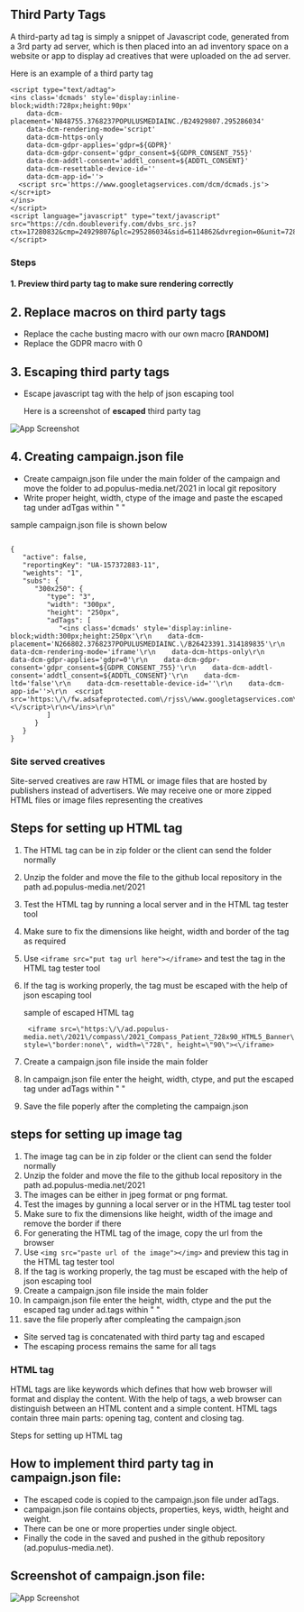 ## Third Party Tags

A third-party ad tag is simply a snippet of Javascript code, generated from a 3rd party ad server, which is then placed into an ad inventory space on a website or app to display ad creatives that were uploaded on the ad server.

Here is an example of a third party tag

~~~~~
<script type="text/adtag">
<ins class='dcmads' style='display:inline-block;width:728px;height:90px'
    data-dcm-placement='N848755.3768237POPULUSMEDIAINC./B24929807.295286034'
    data-dcm-rendering-mode='script'
    data-dcm-https-only
    data-dcm-gdpr-applies='gdpr=${GDPR}'
    data-dcm-gdpr-consent='gdpr_consent=${GDPR_CONSENT_755}'
    data-dcm-addtl-consent='addtl_consent=${ADDTL_CONSENT}'
    data-dcm-resettable-device-id=''
    data-dcm-app-id=''>
  <script src='https://www.googletagservices.com/dcm/dcmads.js'></scr+ipt>
</ins>
</script>
<script language="javascript" type="text/javascript" src="https://cdn.doubleverify.com/dvbs_src.js?ctx=17280832&cmp=24929807&plc=295286034&sid=6114862&dvregion=0&unit=728x90">
</script>
~~~~~
### Steps

#### 1. Preview third party tag to make sure rendering correctly



## 2. Replace macros on third party tags

* Replace the cache busting macro with our own macro **[RANDOM]**
* Replace the GDPR macro with 0
 
 ## 3. Escaping third party tags
 
 * Escape javascript tag with the help of json escaping tool 

    Here is a screenshot of **escaped** third party tag

![App Screenshot](https://user-images.githubusercontent.com/81978167/134903843-06bc1a88-0f14-47bd-831a-276c89134855.png)

## 4. Creating campaign.json file

* Create campaign.json file under the main folder of the campaign and move the folder to  ad.populus-media.net/2021 in local git repository
* Write proper height, width, ctype of the image and paste the escaped tag under adTgas within " "


sample campaign.json file is shown below

~~~

{
   "active": false,
   "reportingKey": "UA-157372883-11",
   "weights": "1",
   "subs": {
      "300x250": {
         "type": "3",
         "width": "300px",
         "height": "250px",
         "adTags": [
            "<ins class='dcmads' style='display:inline-block;width:300px;height:250px'\r\n    data-dcm-placement='N266802.3768237POPULUSMEDIAINC.\/B26423391.314189835'\r\n    data-dcm-rendering-mode='iframe'\r\n    data-dcm-https-only\r\n    data-dcm-gdpr-applies='gdpr=0'\r\n    data-dcm-gdpr-consent='gdpr_consent=${GDPR_CONSENT_755}'\r\n    data-dcm-addtl-consent='addtl_consent=${ADDTL_CONSENT}'\r\n    data-dcm-ltd='false'\r\n    data-dcm-resettable-device-id=''\r\n    data-dcm-app-id=''>\r\n  <script src='https:\/\/fw.adsafeprotected.com\/rjss\/www.googletagservices.com\/821927\/57322740\/dcm\/dcmads.js'><\/script>\r\n<\/ins>\r\n"
         ]
      }
   }   
}

~~~



### Site served creatives

Site-served creatives are raw HTML or image files that are hosted by publishers instead of advertisers. We may receive one or more zipped HTML files or image files representing the creatives

## Steps for setting up HTML tag

1. The HTML tag can be in zip folder or the client can send the folder normally
2. Unzip the folder and move the file to the github local repository in the path ad.populus-media.net/2021 
3. Test the HTML tag by running a local server and in the HTML tag tester tool
4. Make sure to fix the dimensions like height, width and border of the tag as required 
5. Use `<iframe src="put tag url here"></iframe>` and test the tag in the HTML tag tester tool
6. If the tag is working properly, the tag must be escaped with the help of json escaping tool
   
   sample of escaped HTML tag
   ~~~
    <iframe src=\"https:\/\/ad.populus-media.net\/2021\/compass\/2021_Compass_Patient_728x90_HTML5_Banner\/\" style=\"border:none\", width=\"728\", height=\"90\"><\/iframe>
    ~~~

7. Create a campaign.json file inside the main folder 
8. In campaign.json file enter the height, width, ctype, and put the escaped tag under adTags within " "
9. Save the file poperly after the completing the campaign.json  



## steps for setting up image tag

1. The image tag can be in zip folder or the client can send the folder normally
2. Unzip the folder and move the file to the github local repository in the path ad.populus-media.net/2021
3. The images can be either in jpeg format or png format. 
4. Test the images by gunning a local server or in the HTML tag tester tool
5. Make sure to fix the dimensions like height, width of the image and remove the border if there
6. For generating the HTML tag of the image, copy the url from the browser
7. Use `<img src="paste url of the image"></img>` and preview this tag in the HTML tag tester tool
8. If the tag is working properly, the tag must be escaped with the help of json escaping tool
9. Create a campaign.json file inside the main folder 
10. In campaign.json file enter the height, width, ctype and the put the escaped tag under ad.tags within " "
11. save the file properly after compleating the campaign.json
 



* Site served tag is concatenated with third party tag and escaped
* The escaping process remains the same for all tags

### HTML tag

HTML tags are like keywords which defines that how web browser will format and display the content. With the help of tags, a web browser can distinguish between an HTML content and a simple content. HTML tags contain three main parts: opening tag, content and closing tag.

Steps for setting up HTML tag




 ## How to implement third party tag in campaign.json file:

  * The escaped code is copied to the campaign.json file under adTags. 
  * campaign.json file contains objects, properties, keys, width, height and weight.
  * There can be one or more properties under single object.
  * Finally the code in the saved and pushed in the github repository (ad.populus-media.net).

  
## Screenshot of campaign.json file:

![App Screenshot](https://user-images.githubusercontent.com/81978167/134121816-67976274-bc9e-4852-908d-65e86c8f324c.png)
